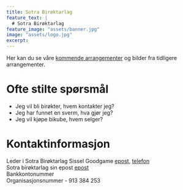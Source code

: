 ```yaml
---
title: Sotra Birøktarlag
feature_text: |
  # Sotra Birøktarlag
feature_image: "assets/banner.jpg"
image: "assets/logo.jpg"
excerpt:
---
```


Her kan du se våre [kommende arrangementer](arrangementer.md) og bilder fra tidligere arrangementer.


# Ofte stilte spørsmål  
- Jeg vil bli birøkter, hvem kontakter jeg?
- Jeg har funnet en sverm, hva gjør jeg?
- Jeg vil kjøpe bikube, hvem selger?

# Kontaktinformasjon  
Leder i Sotra Birøktarlag Sissel Goodgame [epost](mailto:sisselgoodgame@gmail.com), [telefon](tel:+4746823588)  
Sotra birøktarlag sin epost [epost](mailto:sotra.biroektarlag@gmail.com)  
Bankkontonummer  
Organisasjonsnummer - 913 384 253  
